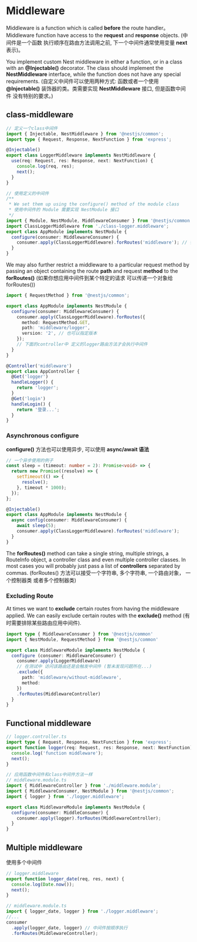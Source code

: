 # Middleware

Middleware is a function which is called **before** the route handler。Middleware function have access to the **request** and
**response** objects. (中间件是一个函数 执行顺序在路由方法调用之前, 下一个中间件通常使用变量 **next** 表示)。

You implement custom Nest middleware in either a function, or in a class with an **@Injectable()** decorator. The class should implement
the **NestMiddleware** interface, while the function does not have any special requirements.
(自定义中间件可以使用两种方式: 函数或者一个使用 **@Injectable()** 装饰器的类。类需要实现 **NestMiddleware** 接口, 但是函数中间件 没有特别的要求。)

## class-middleware

```ts
// 定义一个class中间件
import { Injectable, NestMiddleware } from '@nestjs/common';
import type { Request, Response, NextFunction } from 'express';

@Injectable()
export class LoggerMiddleware implements NestMiddleware {
  use(req: Request, res: Response, next: NextFunction) {
    console.log(req, res);
    next();
  }
}

// 使用定义的中间件
/**
 * We set them up using the configure() method of the module class
 * 使用中间件的 Module 需要实现 NestModule 接口
 */
import { Module, NestModule, MiddlewareConsumer } from '@nestjs/common';
import ClassLoggerMiddleware from './class-logger.middleware';
export class AppModule implements NestModule {
  configure(consumer: MiddlewareConsumer) {
    consumer.apply(ClassLoggerMiddleware).forRoutes('middleware'); // 针对定义的 /middleware 路由 (一组路由方法)
  }
}
```

We may also further restrict a middleware to a particular request method by passing an object containing the route **path**
and request **method** to the **forRoutes()** (如果你想应用中间件到某个特定的请求 可以传递一个对象给 forRoutes())

```ts
import { RequestMethod } from '@nestjs/common';

export class AppModule implements NestModule {
  configure(consumer: MiddlewareConsumer) {
    consumer.apply(ClassLoggerMiddleware).forRoutes({
      method: RequestMethod.GET,
      path: 'middleware/logger',
      version: '2', // 也可以指定版本
    });
    // 下面的controller中 定义的logger路由方法才会执行中间件
  }
}

@Controller('middleware')
export class AppController {
  @Get('logger')
  handleLogger() {
    return 'logger';
  }
  @Get('login')
  handleLogin() {
    return '登录...';
  }
}
```

### Asynchronous configure

**configure()** 方法也可以使用异步, 可以使用 **async/await 语法**

```ts
// 一个异步使用的例子
const sleep = (timeout: number = 2): Promise<void> => {
  return new Promise((resolve) => {
    setTimeout(() => {
      resolve();
    }, timeout * 1000);
  });
};

@Injectable()
export class AppModule implements NestModule {
  async config(consumer: MiddlewareConsumer) {
    await sleep(5);
    consumer.apply(ClassLoggerMiddleware).forRoutes('middleware');
  }
}
```

The **forRoutes()** method can take a single string, multiple strings, a RouteInfo object, a controller class and even multiple controller
classes. In most cases you will probably just pass a list of **controllers** separated by commas.
(forRoutes() 方法可以接受一个字符串, 多个字符串, 一个路由对象， 一个控制器类 或者多个控制器类)

### Excluding Route

At times we want to **exclude** certain routes from having the middleware applied. We can easily exclude certain routes with
the **exclude()** method (有时需要排除某些路由应用中间件).

```ts
import type { MiddlewareConsumer } from '@nestjs/common'
import { NestModule, RequestMethod } from '@nestjs/common'

export class MiddlewareModule implements NestModule {
  configure (consumer: MiddlewareConsumer) {
    consumer.apply(LoggerMiddleware)
    // 在测试中 访问该路由还是会触发中间件 (暂未发现问题所在...)
    .exclude({
      path: 'middleware/without-middleware',
      method:
    })
    .forRoutes(MiddlewareController)
  }
}
```

## Functional middleware

```ts
// logger.controller.ts
import type { Request, Response, NextFunction } from 'express';
export function logger(req: Request, res: Response, next: NextFunction) {
  console.log('function middleware');
  next();
}

// 应用函数中间件和class中间件方法一样
// middleware.module.ts
import { MiddlewareController } from './middleware.module';
import { MiddlewareConsumer, NestModule } from '@nestjs/common';
import { logger } from './logger.middleware';

export class MiddlewareModule implements NestModule {
  configure(consumer: MiddleConsumer) {
    consumer.apply(logger).forRoutes(MiddlewareController);
  }
}
```

## Multiple middleware

使用多个中间件

```ts
// logger.middleware
export function logger_date(req, res, next) {
  console.log(Date.now());
  next();
}

// middleware.module.ts
import { logger_date, logger } from './logger.middleware';
//...
consumer
  .apply(logger_date, logger) // 中间件按顺序执行
  .forRoutes(MiddlewareController);
```
